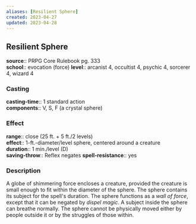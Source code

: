 ```yaml
---
aliases: [Resilient Sphere]
created: 2023-04-27
updated: 2023-04-28
---
```


## Resilient Sphere

**source**:: PRPG Core Rulebook pg. 333  
**school**:: evocation (force)
**level**:: arcanist 4, occultist 4, psychic 4, sorcerer 4, wizard 4

### Casting

**casting-time**:: 1 standard action  
**components**:: V, S, F (a crystal sphere)

### Effect

**range**:: close (25 ft. + 5 ft./2 levels)  
**effect**:: 1-ft.-diameter/level sphere, centered around a creature  
**duration**:: 1 min./level (D)  
**saving-throw**:: Reflex negates
**spell-resistance**:: yes

### Description

A globe of shimmering force encloses a creature, provided the creature is small enough to fit within the diameter of the sphere. The sphere contains its subject for the spell's duration. The sphere functions as a *wall of force*, except that it can be negated by *dispel magic*. A subject inside the sphere can breathe normally. The sphere cannot be physically moved either by people outside it or by the struggles of those within.
